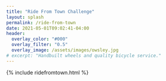 ```yaml
---
title: "Ride From Town Challenge"
layout: splash
permalink: /ride-from-town
date: 2021-05-01T09:02:41-04:00
header:
  overlay_color: "#000"
  overlay_filter: "0.5"
  overlay_image: /assets/images/owsley.jpg
# excerpt: "Handbuilt wheels and quality bicycle service."
---
```


{% include ridefromtown.html %}